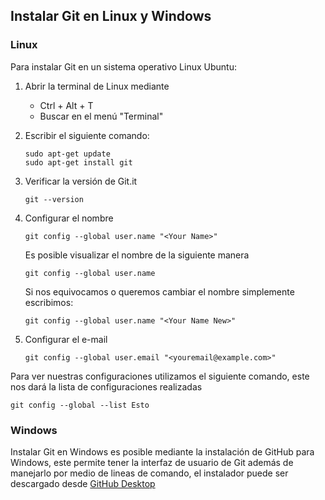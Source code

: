 ## Instalar Git en Linux y Windows

### Linux

Para instalar Git en un sistema operativo Linux Ubuntu:

1. Abrir la terminal de Linux mediante 
	* Ctrl + Alt + T
	* Buscar en el menú "Terminal"

2. Escribir el siguiente comando:

	```
	sudo apt-get update
	sudo apt-get install git
	```

3. Verificar la versión de Git.it 

	```
	git --version
	```

3. Configurar el nombre

	```
	git config --global user.name "<Your Name>"
	```
	
	Es posible visualizar el nombre de la siguiente manera
	
	```
	git config --global user.name
	```

	Si nos equivocamos o queremos cambiar el nombre simplemente escribimos:

	```
	git config --global user.name "<Your Name New>"
	```

4. Configurar el e-mail

	```	
	git config --global user.email "<youremail@example.com>"
	```

Para ver nuestras configuraciones utilizamos el siguiente comando, este nos dará la lista de configuraciones realizadas

```
git config --global --list Esto
```

### Windows

Instalar Git en Windows es posible mediante la instalación de GitHub para Windows, este permite tener la interfaz de usuario de Git además de manejarlo por medio de lineas de comando, el instalador puede ser descargado desde [GitHub Desktop](https://desktop.github.com)